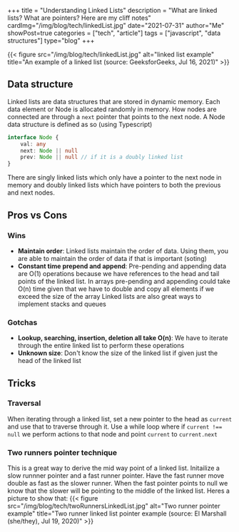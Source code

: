 +++
title = "Understanding Linked Lists"
description = "What are linked lists? What are pointers? Here are my cliff notes"
cardImg="/img/blog/tech/linkedList.jpg"
date="2021-07-31"
author="Me"
showPost=true
categories = ["tech", "article"]
tags = ["javascript", "data structures"]
type="blog"
+++

{{< figure src="/img/blog/tech/linkedList.jpg" alt="linked list example" title="An example of a linked list (source: GeeksforGeeks, Jul 16, 2021)" >}}

## Data structure

Linked lists are data structures that are stored in dynamic memory. Each data element or Node is allocated randomly in memory. How nodes are connected are through a `next` pointer that points to the next node. A Node data structure is defined as so (using Typescript)

```typescript
interface Node {
    val: any
    next: Node || null
    prev: Node || null // if it is a doubly linked list
}
```

There are singly linked lists which only have a pointer to the next node in memory and doubly linked lists which have pointers to both the previous and next nodes.

## Pros vs Cons

### Wins

- **Maintain order**:
  Linked lists maintain the order of data. Using them, you are able to maintain the order of data if that is important (soting)
- **Constant time prepend and append**:
  Pre-pending and appending data are O(1) operations because we have references to the head and tail points of the linked list. In arrays pre-pending and appending could take O(n) time given that we have to double and copy all elements if we exceed the size of the array
  Linked lists are also great ways to implement stacks and queues

### Gotchas

- **Lookup, searching, insertion, deletion all take O(n)**:
  We have to iterate through the entire linked list to perform these operations
- **Unknown size**: Don't know the size of the linked list if given just the head of the linked list

## Tricks

### Traversal

When iterating through a linked list, set a new pointer to the head as `current` and use that to traverse through it. Use a while loop where if `current !== null` we perform actions to that node and point `current` to `current.next`

### Two runners pointer technique

This is a great way to derive the mid way point of a linked list. Initailize a slow runnner pointer and a fast runner pointer. Have the fast runner move double as fast as the slower runner. When the fast pointer points to null we know that the slower will be pointing to the middle of the linked list. Heres a picture to show that:
{{< figure src="/img/blog/tech/twoRunnersLinkedList.jpg" alt="Two runner pointer example" title="Two runner linked list pointer example (source: El Marshall (she/they), Jul 19, 2020)" >}}

